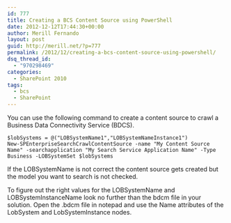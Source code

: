 ```yaml
---
id: 777
title: Creating a BCS Content Source using PowerShell
date: 2012-12-12T17:44:30+00:00
author: Merill Fernando
layout: post
guid: http://merill.net/?p=777
permalink: /2012/12/creating-a-bcs-content-source-using-powershell/
dsq_thread_id:
  - "970298469"
categories:
  - SharePoint 2010
tags:
  - bcs
  - SharePoint
---
```

You can use the following command to create a content source to crawl a Business Data Connectivity Service (BDCS).
<pre><code>$lobSystems = @("LOBSystemName1","LOBSystemNameInstance1") 
New-SPEnterpriseSearchCrawlContentSource -name "My Content Source Name" -searchapplication "My Search Service Application Name" -Type Business -LOBSystemSet $lobSystems</code></pre>
If the LOBSystemName is not correct the content source gets created but the model you want to search is not checked.

To figure out the right values for the LOBSystemName and LOBSystemInstanceName look no further than the bdcm file in your solution. Open the .bdcm file in notepad and use the Name attributes of the LobSystem and LobSystemInstance nodes.

&nbsp;
<pre></pre>